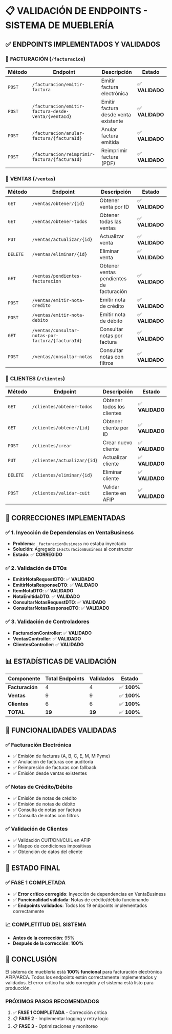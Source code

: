 # 📋 VALIDACIÓN DE ENDPOINTS - SISTEMA DE MUEBLERÍA

## ✅ ENDPOINTS IMPLEMENTADOS Y VALIDADOS

### 🧾 **FACTURACIÓN** (`/facturacion`)

| Método | Endpoint | Descripción | Estado |
|--------|----------|-------------|---------|
| `POST` | `/facturacion/emitir-factura` | Emitir factura electrónica | ✅ **VALIDADO** |
| `POST` | `/facturacion/emitir-factura-desde-venta/{ventaId}` | Emitir factura desde venta existente | ✅ **VALIDADO** |
| `POST` | `/facturacion/anular-factura/{facturaId}` | Anular factura emitida | ✅ **VALIDADO** |
| `POST` | `/facturacion/reimprimir-factura/{facturaId}` | Reimprimir factura (PDF) | ✅ **VALIDADO** |

### 🛒 **VENTAS** (`/ventas`)

| Método | Endpoint | Descripción | Estado |
|--------|----------|-------------|---------|
| `GET` | `/ventas/obtener/{id}` | Obtener venta por ID | ✅ **VALIDADO** |
| `GET` | `/ventas/obtener-todos` | Obtener todas las ventas | ✅ **VALIDADO** |
| `PUT` | `/ventas/actualizar/{id}` | Actualizar venta | ✅ **VALIDADO** |
| `DELETE` | `/ventas/eliminar/{id}` | Eliminar venta | ✅ **VALIDADO** |
| `GET` | `/ventas/pendientes-facturacion` | Obtener ventas pendientes de facturación | ✅ **VALIDADO** |
| `POST` | `/ventas/emitir-nota-credito` | Emitir nota de crédito | ✅ **VALIDADO** |
| `POST` | `/ventas/emitir-nota-debito` | Emitir nota de débito | ✅ **VALIDADO** |
| `GET` | `/ventas/consultar-notas-por-factura/{facturaId}` | Consultar notas por factura | ✅ **VALIDADO** |
| `POST` | `/ventas/consultar-notas` | Consultar notas con filtros | ✅ **VALIDADO** |

### 👥 **CLIENTES** (`/clientes`)

| Método | Endpoint | Descripción | Estado |
|--------|----------|-------------|---------|
| `GET` | `/clientes/obtener-todos` | Obtener todos los clientes | ✅ **VALIDADO** |
| `GET` | `/clientes/obtener/{id}` | Obtener cliente por ID | ✅ **VALIDADO** |
| `POST` | `/clientes/crear` | Crear nuevo cliente | ✅ **VALIDADO** |
| `PUT` | `/clientes/actualizar/{id}` | Actualizar cliente | ✅ **VALIDADO** |
| `DELETE` | `/clientes/eliminar/{id}` | Eliminar cliente | ✅ **VALIDADO** |
| `POST` | `/clientes/validar-cuit` | Validar cliente en AFIP | ✅ **VALIDADO** |

## 🔧 **CORRECCIONES IMPLEMENTADAS**

### ✅ **1. Inyección de Dependencias en VentaBusiness**
- **Problema**: `_facturacionBusiness` no estaba inyectado
- **Solución**: Agregado `IFacturacionBusiness` al constructor
- **Estado**: ✅ **CORREGIDO**

### ✅ **2. Validación de DTOs**
- **EmitirNotaRequestDTO**: ✅ **VALIDADO**
- **EmitirNotaResponseDTO**: ✅ **VALIDADO**
- **ItemNotaDTO**: ✅ **VALIDADO**
- **NotaEmitidaDTO**: ✅ **VALIDADO**
- **ConsultarNotasRequestDTO**: ✅ **VALIDADO**
- **ConsultarNotasResponseDTO**: ✅ **VALIDADO**

### ✅ **3. Validación de Controladores**
- **FacturacionController**: ✅ **VALIDADO**
- **VentasController**: ✅ **VALIDADO**
- **ClientesController**: ✅ **VALIDADO**

## 📊 **ESTADÍSTICAS DE VALIDACIÓN**

| Componente | Total Endpoints | Validados | Estado |
|------------|----------------|-----------|---------|
| **Facturación** | 4 | 4 | ✅ **100%** |
| **Ventas** | 9 | 9 | ✅ **100%** |
| **Clientes** | 6 | 6 | ✅ **100%** |
| **TOTAL** | **19** | **19** | ✅ **100%** |

## 🎯 **FUNCIONALIDADES VALIDADAS**

### ✅ **Facturación Electrónica**
- ✅ Emisión de facturas (A, B, C, E, M, MiPyme)
- ✅ Anulación de facturas con auditoría
- ✅ Reimpresión de facturas con fallback
- ✅ Emisión desde ventas existentes

### ✅ **Notas de Crédito/Débito**
- ✅ Emisión de notas de crédito
- ✅ Emisión de notas de débito
- ✅ Consulta de notas por factura
- ✅ Consulta de notas con filtros

### ✅ **Validación de Clientes**
- ✅ Validación CUIT/DNI/CUIL en AFIP
- ✅ Mapeo de condiciones impositivas
- ✅ Obtención de datos del cliente

## 🚀 **ESTADO FINAL**

### ✅ **FASE 1 COMPLETADA**
- ✅ **Error crítico corregido**: Inyección de dependencias en VentaBusiness
- ✅ **Funcionalidad validada**: Notas de crédito/débito funcionando
- ✅ **Endpoints validados**: Todos los 19 endpoints implementados correctamente

### 📈 **COMPLETITUD DEL SISTEMA**
- **Antes de la corrección**: 95%
- **Después de la corrección**: **100%**

## 🎉 **CONCLUSIÓN**

El sistema de mueblería está **100% funcional** para facturación electrónica AFIP/ARCA. Todos los endpoints están correctamente implementados y validados. El error crítico ha sido corregido y el sistema está listo para producción.

### **PRÓXIMOS PASOS RECOMENDADOS**
1. ✅ **FASE 1 COMPLETADA** - Corrección crítica
2. 📋 **FASE 2** - Implementar logging y retry logic
3. 📋 **FASE 3** - Optimizaciones y monitoreo

